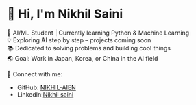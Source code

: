 # 👋 Hi, I'm Nikhil Saini  

🚀 AI/ML Student | Currently learning Python & Machine Learning  
💡 Exploring AI step by step – projects coming soon  
📚 Dedicated to solving problems and building cool things  
🌏 Goal: Work in Japan, Korea, or China in the AI field  

🔗 Connect with me:  
- GitHub: [NIKHIL-AIEN](https://github.com/NIKHIL-AIEN)  
- LinkedIn:[Nikhil saini](https://www.linkedin.com/in/nikhil-saini-3577a037a/)


